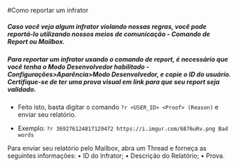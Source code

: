 #Como reportar um infrator

##### Caso você veja algum infrator violando nossas regras, você pode reportá-lo utilizando nossos meios de comunicação - Comando de Report ou Mailbox.

##### Para reportar um infrator usando o comando de report, é necessário que você tenha o Modo Desenvolvedor habilitado - Configurações>Aparência>Modo Desenvolvedor, e copie o ID do usuário. Certifique-se de ter uma prova visual em link para que seu report seja validado.

- Feito isto, basta digitar o comando ```?r <USER_ID> <Proof> (Reason)``` e enviar seu relatório.

- Exemplo: ```?r 369276124817129472 https://i.imgur.com/6876uRv.png Bad words```

Para enviar seu relatório pelo Mailbox, abra um Thread e forneça as seguintes informações:
• ID do Infrator;
• Descrição do Relatório;
• Prova.